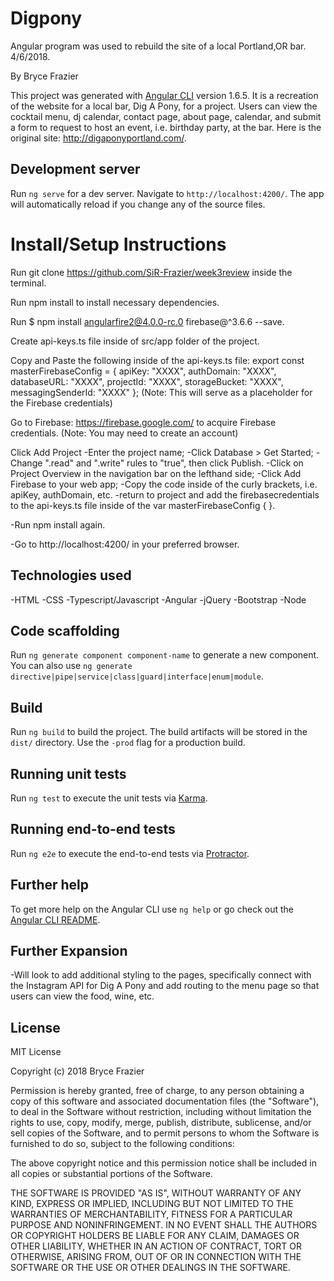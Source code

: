# Digpony

Angular program was used to rebuild the site of a local Portland,OR bar. 4/6/2018.

By Bryce Frazier

This project was generated with [Angular CLI](https://github.com/angular/angular-cli) version 1.6.5. It is a recreation of the website for a local bar, Dig A Pony, for a project. Users can view the cocktail menu, dj calendar, contact page, about page, calendar, and submit a form to request to host an event, i.e. birthday party, at the bar.  Here is the original site: http://digaponyportland.com/.

## Development server

Run `ng serve` for a dev server. Navigate to `http://localhost:4200/`. The app will automatically reload if you change any of the source files.

# Install/Setup Instructions

Run git clone https://github.com/SiR-Frazier/week3review inside the terminal.

Run npm install to install necessary dependencies.

Run $ npm install angularfire2@4.0.0-rc.0 firebase@^3.6.6 --save.

Create api-keys.ts file inside of src/app folder of the project.

Copy and Paste the following inside of the api-keys.ts file:
    export const masterFirebaseConfig = {
    apiKey: "XXXX",
    authDomain: "XXXX",
    databaseURL: "XXXX",
    projectId: "XXXX",
    storageBucket: "XXXX",
    messagingSenderId: "XXXX"
    };
(Note: This will serve as a placeholder for the Firebase credentials)

Go to Firebase: https://firebase.google.com/ to acquire Firebase credentials. (Note: You may need to create an account)

Click Add Project
  -Enter the project name;
  -Click Database > Get Started;
  -Change ".read" and ".write" rules to "true", then click Publish.
  -Click on Project Overview in the navigation bar on the lefthand side;
  -Click Add Firebase to your web app;
  -Copy the code inside of the curly brackets, i.e. apiKey, authDomain, etc.
  -return to project and add the firebasecredentials to the api-keys.ts file inside of the var masterFirebaseConfig { }.

-Run npm install again.

-Go to http://localhost:4200/ in your preferred browser.

## Technologies used

-HTML
-CSS
-Typescript/Javascript
-Angular
-jQuery
-Bootstrap
-Node

## Code scaffolding

Run `ng generate component component-name` to generate a new component. You can also use `ng generate directive|pipe|service|class|guard|interface|enum|module`.

## Build

Run `ng build` to build the project. The build artifacts will be stored in the `dist/` directory. Use the `-prod` flag for a production build.

## Running unit tests

Run `ng test` to execute the unit tests via [Karma](https://karma-runner.github.io).

## Running end-to-end tests

Run `ng e2e` to execute the end-to-end tests via [Protractor](http://www.protractortest.org/).

## Further help

To get more help on the Angular CLI use `ng help` or go check out the [Angular CLI README](https://github.com/angular/angular-cli/blob/master/README.md).

## Further Expansion
-Will look to add additional styling to the pages, specifically connect with the Instagram API for Dig A Pony and add routing to the menu page so that users can view the food, wine, etc.

## License

MIT License

Copyright (c) 2018 Bryce Frazier

Permission is hereby granted, free of charge, to any person obtaining a copy of this software and associated documentation files (the "Software"), to deal in the Software without restriction, including without limitation the rights to use, copy, modify, merge, publish, distribute, sublicense, and/or sell copies of the Software, and to permit persons to whom the Software is furnished to do so, subject to the following conditions:

The above copyright notice and this permission notice shall be included in all copies or substantial portions of the Software.

THE SOFTWARE IS PROVIDED "AS IS", WITHOUT WARRANTY OF ANY KIND, EXPRESS OR IMPLIED, INCLUDING BUT NOT LIMITED TO THE WARRANTIES OF MERCHANTABILITY, FITNESS FOR A PARTICULAR PURPOSE AND NONINFRINGEMENT. IN NO EVENT SHALL THE AUTHORS OR COPYRIGHT HOLDERS BE LIABLE FOR ANY CLAIM, DAMAGES OR OTHER LIABILITY, WHETHER IN AN ACTION OF CONTRACT, TORT OR OTHERWISE, ARISING FROM, OUT OF OR IN CONNECTION WITH THE SOFTWARE OR THE USE OR OTHER DEALINGS IN THE SOFTWARE.
